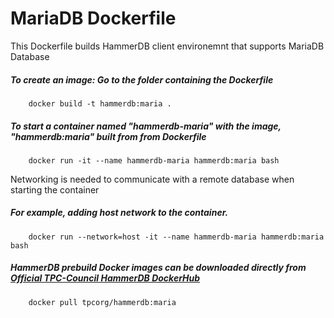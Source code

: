 # MariaDB Dockerfile
This Dockerfile builds HammerDB client environemnt that supports MariaDB Database

##### To create an image: Go to the folder containing the Dockerfile
        docker build -t hammerdb:maria .

##### To start a container named "hammerdb-maria" with the image, "hammerdb:maria" built from from Dockerfile
        docker run -it --name hammerdb-maria hammerdb:maria bash

Networking is needed to communicate with a remote database when starting the container

##### For example, adding host network to the container.
        docker run --network=host -it --name hammerdb-maria hammerdb:maria bash

##### HammerDB prebuild Docker images can be downloaded directly from [Official TPC-Council HammerDB DockerHub](https://hub.docker.com/r/tpcorg/hammerdb/tags)
        docker pull tpcorg/hammerdb:maria
